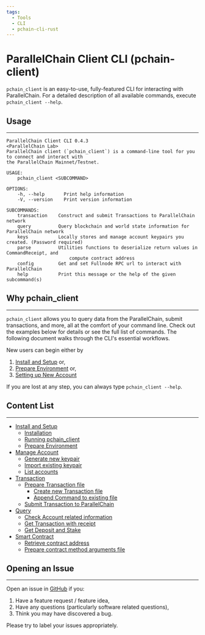 ```yaml
---
tags:
  - Tools
  - CLI
  - pchain-cli-rust
---
```


# ParallelChain Client CLI (pchain-client)

`pchain_client` is an easy-to-use, fully-featured CLI for interacting with ParallelChain. 
For a detailed description of all available commands, execute `pchain_client --help`. 

## Usage 
---

```terminal
ParallelChain Client CLI 0.4.3
<ParallelChain Lab>
ParallelChain client (`pchain_client`) is a command-line tool for you to connect and interact with
the ParallelChain Mainnet/Testnet.

USAGE:
    pchain_client <SUBCOMMAND>

OPTIONS:
    -h, --help       Print help information
    -V, --version    Print version information

SUBCOMMANDS:
    transaction    Construct and submit Transactions to ParallelChain network
    query          Query blockchain and world state information for ParallelChain network
    keys           Locally stores and manage account keypairs you created. (Password required)
    parse          Utilities functions to deserialize return values in CommandReceipt, and
                       compute contract address
    config         Get and set Fullnode RPC url to interact with ParallelChain
    help           Print this message or the help of the given subcommand(s)
```

## Why pchain_client
---

`pchain_client` allows you to query data from the ParallelChain, submit transactions, and more, all at the comfort of your command line.
Check out the examples below for details or see the full list of commands. The following document walks through the CLI's essential workflows. 

New users can begin either by 

1. [Install and Setup](./install_and_setup.md) or,
2. [Prepare Environment](./install_and_setup.md#prepare-environment) or,
3. [Setting up New Account](./manage_account.md)


If you are lost at any step, you can always type `pchain_client --help`.

<!-- START doctoc generated TOC please keep comment here to allow auto update -->
<!-- DON'T EDIT THIS SECTION, INSTEAD RE-RUN doctoc TO UPDATE -->

##  Content List
---

- [Install and Setup](install_and_setup.md#install-and-setup)
    - [Installation](install_and_setup.md#installation)
    - [Running pchain_client](install_and_setup.md#running-pchain_client)
    - [Prepare Environment](install_and_setup.md#prepare-environment)
- [Manage Account](./manage_account.md#manage-account)
    - [Generate new keypair](./manage_account.md#generate-new-keypair)
    - [Import existing keypair](./manage_account.md#import-existing-keypair)
    - [List accounts](./manage_account.md#list-accounts)
- [Transaction](./transaction.md#transaction)
    - [Prepare Transaction file](./transaction.md#prepare-transaction-file)
      - [Create new Transaction file](./transaction.md#create-new-transaction-file)
      - [Append Command to existing file](./transaction.md#append-command-to-existing-file)
    - [Submit Transaction to ParallelChain](./transaction.md#submit-transaction-to-parallelchain)
- [Query](./query.md#query)
    - [Check Account related information](./query.md#check-account-related-information)
    - [Get Transaction with receipt](./query.md#get-transaction-with-receipt)
    - [Get Deposit and Stake](./query.md#get-deposit-and-stake)
- [Smart Contract](./smart_contract.md#smart-contract)
    - [Retrieve contract address](./smart_contract.md#retrieve-contract-address)
    - [Prepare contract method arguments file](./smart_contract.md#prepare-contract-method-arguments-file)

## Opening an Issue
---

Open an issue in [GitHub](https://github.com/parallelchain-io/pchain-client-cli/issues) if you:

1. Have a feature request / feature idea,
2. Have any questions (particularly software related questions),
3. Think you may have discovered a bug.

Please try to label your issues appropriately.